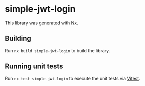 # simple-jwt-login

This library was generated with [Nx](https://nx.dev).

## Building

Run `nx build simple-jwt-login` to build the library.

## Running unit tests

Run `nx test simple-jwt-login` to execute the unit tests via [Vitest](https://vitest.dev/).
